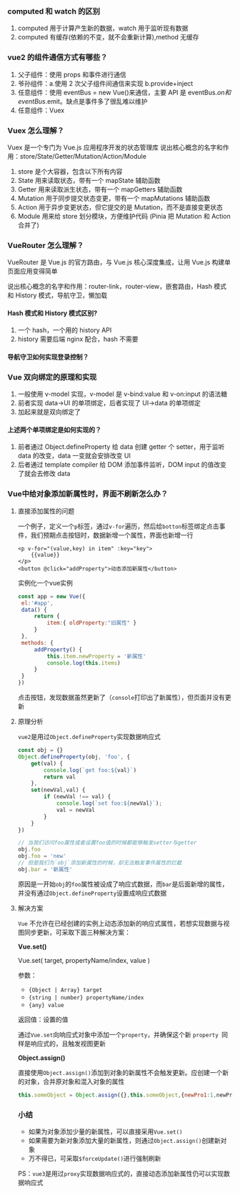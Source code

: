 ### computed 和 watch 的区别

1. computed 用于计算产生新的数据，watch 用于监听现有数据
2. computed 有缓存(依赖的不变，就不会重新计算),method 无缓存

### vue2 的组件通信方式有哪些？

1. 父子组件：使用 props 和事件进行通信
2. 爷孙组件：a.使用 2 次父子组件间通信来实现 b.provide+inject
3. 任意组件：使用 eventBus = new Vue()来通信，主要 API 是 eventBus.$on和eventBus.$emit。缺点是事件多了很乱难以维护
4. 任意组件：Vuex

### Vuex 怎么理解？

Vuex 是一个专门为 Vue.js 应用程序开发的状态管理库
说出核心概念的名字和作用：store/State/Getter/Mutation/Action/Module

1. store 是个大容器，包含以下所有内容
2. State 用来读取状态，带有一个 mapState 辅助函数
3. Getter 用来读取派生状态，带有一个 mapGetters 辅助函数
4. Mutation 用于同步提交状态变更，带有一个 mapMutations 辅助函数
5. Action 用于异步变更状态，但它提交的是 Mutation，而不是直接变更状态
6. Module 用来给 store 划分模块，方便维护代码
   (Pinia 把 Mutation 和 Action 合并了)

### VueRouter 怎么理解？

VueRouter 是 Vue.js 的官方路由，与 Vue.js 核心深度集成，让用 Vue.js 构建单页面应用变得简单

说出核心概念的名字和作用：router-link，router-view，嵌套路由，Hash 模式和 History 模式，导航守卫，懒加载

#### Hash 模式和 History 模式区别?

1. 一个 hash，一个用的 history API
2. history 需要后端 nginx 配合，hash 不需要

#### 导航守卫如何实现登录控制？

### Vue 双向绑定的原理和实现

1. 一般使用 v-model 实现，v-model 是 v-bind:value 和 v-on:input 的语法糖
2. 前者实现 data->UI 的单项绑定，后者实现了 UI->data 的单项绑定
3. 加起来就是双向绑定了

#### 上述两个单项绑定是如何实现的？

1. 前者通过 Object.defineProperty 给 data 创建 getter 个 setter，用于监听 data 的改变，data 一变就会安排改变 UI
2. 后者通过 template compiler 给 DOM 添加事件监听，DOM input 的值改变了就会去修改 data

### Vue中给对象添加新属性时，界面不刷新怎么办？

1. 直接添加属性的问题

   一个例子，定义一个`p`标签，通过`v-for`遍历，然后给`botton`标签绑定点击事件，我们预期点击按钮时，数据新增一个属性，界面也新增一行

   ```vue
   <p v-for="(value,key) in item" :key="key">
       {{value}}
   </p>
   <button @click="addProperty">动态添加新属性</button>
   ```

   实例化一个vue实例

   ```js
   const app = new Vue({
   	el:'#app',
   	data() {
   		return {
   			item:{ oldProperty:"旧属性" }
   		}
   	},
   	methods: {
   		addProperty() {
   			this.item.newProperty = '新属性'
   			console.log(this.items) 
   		}
   	}
   })
   ```

   点击按钮，发现数据虽然更新了（`console`打印出了新属性），但页面并没有更新

2. 原理分析

   `vue2`是用过`Object.defineProperty`实现数据响应式

   ```js
   const obj = {}
   Object.defineProperty(obj, 'foo', {
       get(val) {
           console.log(`get foo:${val}`)
           return val
       },
       set(newVal,val) {
           if (newVal !== val) {
               console.log(`set foo:${newVal}`);
               val = newVal
           }
       }
   })
   
   // 当我们访问foo属性或者设置foo值的时候都能够触发setter与getter
   obj.foo
   obj.foo = 'new'
   // 但是我们为`obj`添加新属性的时候，却无法触发事件属性的拦截
   obj.bar = '新属性'
   ```

   原因是一开始`obj`的`foo`属性被设成了响应式数据，而`bar`是后面新增的属性，并没有通过`Object.defineProperty`设置成响应式数据

3. 解决方案

   `Vue` 不允许在已经创建的实例上动态添加新的响应式属性，若想实现数据与视图同步更新，可采取下面三种解决方案：

   **Vue.set()**

   Vue.set( target, propertyName/index, value )

   参数：

   - `{Object | Array} target`
   - `{string | number} propertyName/index`
   - `{any} value`

   返回值：设置的值

   通过`Vue.set`向响应式对象中添加一个`property`，并确保这个新 `property `同样是响应式的，且触发视图更新

   **Object.assign()**

   直接使用`Object.assign()`添加到对象的新属性不会触发更新。应创建一个新的对象，合并原对象和混入对象的属性

   ```js
   this.someObject = Object.assign({},this.someObject,{newPro1:1,newPro2})
   ```

   ### 小结

   - 如果为对象添加少量的新属性，可以直接采用`Vue.set()`
   - 如果需要为新对象添加大量的新属性，则通过`Object.assign()`创建新对象
   - 万不得已，可采取`$forceUpdate()`进行强制刷新 

   PS：`vue3`是用过`proxy`实现数据响应式的，直接动态添加新属性仍可以实现数据响应式

   

